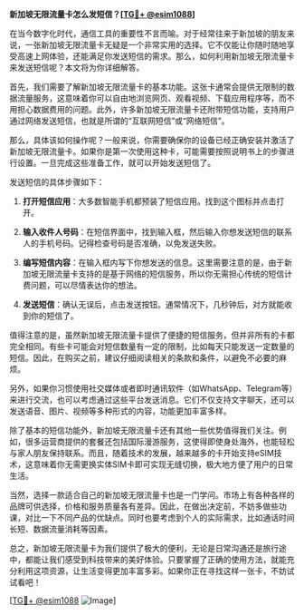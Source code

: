 **新加坡无限流量卡怎么发短信？[[TG💪+ @esim1088](https://t.me/s/esim1088)]**

在当今数字化时代，通信工具的重要性不言而喻。对于经常往来于新加坡的朋友来说，一张新加坡无限流量卡无疑是一个非常实用的选择。它不仅能让你随时随地享受高速上网体验，还能满足你发送短信的需求。那么，如何利用新加坡无限流量卡来发送短信呢？本文将为你详细解答。

首先，我们需要了解新加坡无限流量卡的基本功能。这张卡通常会提供无限制的数据流量服务，这意味着你可以自由地浏览网页、观看视频、下载应用程序等，而不用担心数据费用的问题。此外，许多新加坡无限流量卡还附带短信功能，支持用户通过网络发送短信，也就是所谓的“互联网短信”或“网络短信”。

那么，具体该如何操作呢？一般来说，你需要确保你的设备已经正确安装并激活了新加坡无限流量卡。如果你是第一次使用这种卡，可能需要按照说明书上的步骤进行设置。一旦完成这些准备工作，就可以开始发送短信了。

发送短信的具体步骤如下：

1. **打开短信应用**：大多数智能手机都预装了短信应用。找到这个图标并点击打开。

2. **输入收件人号码**：在短信界面中，找到输入框，然后输入你想发送短信的联系人的手机号码。记得检查号码是否准确，以免发送失败。

3. **编写短信内容**：在输入框内写下你想发送的信息。这里需要注意的是，由于新加坡无限流量卡支持的是基于网络的短信服务，所以你无需担心传统的短信计费问题，可以尽情表达你的想法。

4. **发送短信**：确认无误后，点击发送按钮。通常情况下，几秒钟后，对方就能收到你的短信了。

值得注意的是，虽然新加坡无限流量卡提供了便捷的短信服务，但并非所有的卡都完全相同。有些卡可能会对短信数量有一定的限制，比如每天只能发送一定数量的短信。因此，在购买之前，建议仔细阅读相关的条款和条件，以避免不必要的麻烦。

另外，如果你习惯使用社交媒体或者即时通讯软件（如WhatsApp、Telegram等）来进行交流，也可以考虑通过这些平台发送消息。它们不仅支持文字聊天，还可以发送语音、图片、视频等多种形式的内容，功能更加丰富多样。

除了基本的短信功能外，新加坡无限流量卡还有其他一些优势值得我们关注。例如，很多运营商提供的套餐还包括国际漫游服务，这使得即使身处海外，也能轻松与家人朋友保持联系。而且，随着技术的发展，越来越多的卡开始支持eSIM技术，这意味着你无需更换实体SIM卡即可实现无缝切换，极大地方便了用户的日常生活。

当然，选择一款适合自己的新加坡无限流量卡也是一门学问。市场上有各种各样的品牌可供选择，价格和服务质量各有差异。因此，在做出决定前，不妨多做些功课，对比一下不同产品的优缺点。同时也要考虑到个人的实际需求，比如通话时间长短、数据流量消耗等因素。

总之，新加坡无限流量卡为我们提供了极大的便利，无论是日常沟通还是旅行途中，都能让我们感受到科技带来的美好体验。只要掌握了正确的使用方法，就能充分利用这项资源，让生活变得更加丰富多彩。如果你正在寻找这样一张卡，不妨试试看吧！

[[TG💪+ @esim1088](https://t.me/s/esim1088) ![Image](https://i.postimg.cc/4NQfJmqS/Snipaste-2025-05-13-00-14-12.png)]